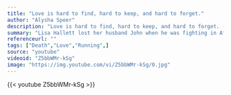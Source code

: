 ```yaml
---
title: "Love is hard to find, hard to keep, and hard to forget."
author: "Alysha Speer"
description: "Love is hard to find, hard to keep, and hard to forget. - Alysha Speer quotes from GetInspired365.com"
summary: "Lisa Hallett lost her husband John when he was fighting in Afghanistan. Now she runs not only to move forward, but also to remember her best friend. Every runner has a reason to run – what’s yours?"
referenceurl: ""
tags: ["Death","Love","Running",]
source: "youtube"
videoid: "Z5bbWMr-kSg"
image: "https://img.youtube.com/vi/Z5bbWMr-kSg/0.jpg"
---
```


{{< youtube Z5bbWMr-kSg >}}
